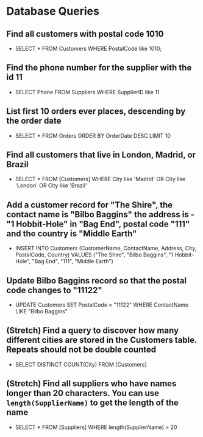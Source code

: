 # Database Queries

## Find all customers with postal code 1010

* SELECT * FROM Customers WHERE PostalCode like 1010;

## Find the phone number for the supplier with the id 11

* SELECT Phone FROM Suppliers WHERE SupplierID like 11

## List first 10 orders ever places, descending by the order date

* SELECT * FROM Orders ORDER BY OrderDate DESC LIMIT 10

## Find all customers that live in London, Madrid, or Brazil

* SELECT * FROM [Customers] WHERE City like 'Madrid' OR City like 'London' OR City like 'Brazil'

## Add a customer record for "The Shire", the contact name is "Bilbo Baggins" the address is -"1 Hobbit-Hole" in "Bag End", postal code "111" and the country is "Middle Earth"

* INSERT INTO Customers (CustomerName, ContactName, Address, City, PostalCode, Country) VALUES ("The Shire", "Bilbo Baggins", "1 Hobbit-Hole", "Bag End", "111", "Middle Earth")

## Update Bilbo Baggins record so that the postal code changes to "11122"

* UPDATE Customers SET PostalCode = "11122" WHERE ContactName LIKE "Bilbo Baggins"

## (Stretch) Find a query to discover how many different cities are stored in the Customers table. Repeats should not be double counted

* SELECT DISTINCT COUNT(City) FROM [Customers]

## (Stretch) Find all suppliers who have names longer than 20 characters. You can use `length(SupplierName)` to get the length of the name

* SELECT * FROM [Suppliers] WHERE length(SupplierName) > 20
